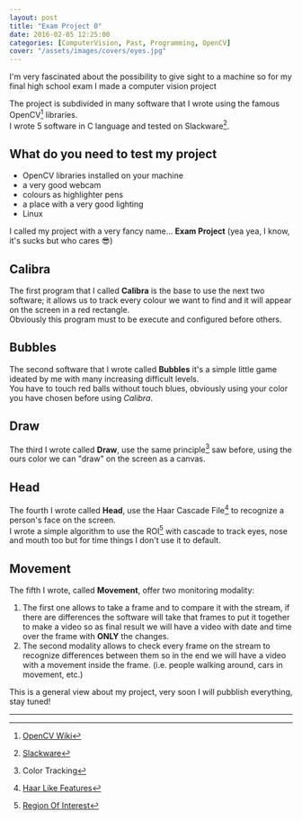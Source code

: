 ```yaml
---
layout: post
title: "Exam Project 0"
date: 2016-02-05 12:25:00
categories: [ComputerVision, Past, Programming, OpenCV]
cover: "/assets/images/covers/eyes.jpg"
---
```


I'm very fascinated about the possibility to give sight to a machine so for my final high school exam I made a computer vision project

The project is subdivided in many software that I wrote using the famous OpenCV[^1] libraries.   
I wrote 5 software in C language and tested on Slackware[^2].

## What do you need to test my project
* OpenCV libraries installed on your machine
* a very good webcam
* colours as highlighter pens
* a place with a very good lighting
* Linux

I called my project with a very fancy name... **Exam Project** (yea yea, I know, it's sucks but who cares :sunglasses:)   

## Calibra
The first program that I called **Calibra** is the base to use the next two software; it allows us to track every colour we want to find and it will appear on the screen in a red rectangle.   
Obviously this program must to be execute and configured before others.

## Bubbles
The second software that I wrote called **Bubbles** it's a simple little game ideated by me with many increasing difficult levels.   
You have to touch red balls without touch blues, obviously using your color you have chosen before using *Calibra*.

## Draw
The third I wrote called **Draw**, use the same principle[^3] saw before, using the ours color we can "draw" on the screen as a canvas.

## Head
The fourth I wrote called **Head**, use the Haar Cascade File[^4] to recognize a person's face on the screen.   
I wrote a simple algorithm to use the ROI[^5] with cascade to track eyes, nose and mouth too but for time things I don't use it to default.

## Movement
The fifth I wrote, called **Movement**, offer two monitoring modality:

1. The first one allows to take a frame and to compare it with the stream, if there are differences the software will take that frames to put it together to make a video so as final result we will have a video with date and time over the frame with **ONLY** the changes.
2. The second modality allows to check every frame on the stream to recognize differences between them so in the end we will have a video with a movement inside the frame. (i.e. people walking around, cars in movement, etc.)


This is a general view about my project, very soon I will pubblish everything, stay tuned!

* * *

[^1]: [OpenCV Wiki](http://opencv.willowgarage.com/wiki/)
[^2]: [Slackware](http://slackware.com)
[^3]: Color Tracking
[^4]: [Haar Like Features](https://en.wikipedia.org/wiki/Haar-like_features)
[^5]: [Region Of Interest](https://en.wikipedia.org/wiki/Region_of_interest)

